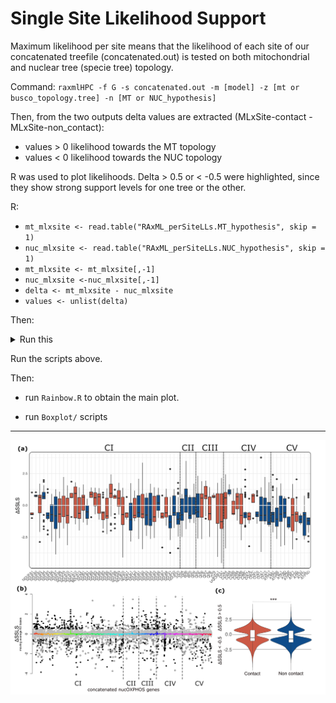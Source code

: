 # Single Site Likelihood Support 

Maximum likelihood per site means that the likelihood of each site of our concatenated treefile (concatenated.out) is tested on both mitochondrial and nuclear tree (specie tree) topology.

Command: `raxmlHPC -f G -s concatenated.out -m [model] -z [mt or busco_topology.tree] -n [MT or NUC_hypothesis]`

Then, from the two outputs delta values are extracted (MLxSite-contact - MLxSite-non_contact):
+ values > 0 likelihood towards the MT topology
+ values < 0 likelihood towards the NUC topology

R was used to plot likelihoods. Delta > 0.5 or < -0.5 were highlighted, since they show strong support levels for one tree or the other.

R:
       
+ `mt_mlxsite <- read.table("RAxML_perSiteLLs.MT_hypothesis", skip = 1)`
+ `nuc_mlxsite <- read.table("RAxML_perSiteLLs.NUC_hypothesis", skip = 1)`
+ `mt_mlxsite <- mt_mlxsite[,-1]`
+ `nuc_mlxsite <-nuc_mlxsite[,-1]`
+ `delta <- mt_mlxsite - nuc_mlxsite`
+ `values <- unlist(delta)`

Then:

<details>

<summary> Run this </summary>

                           coordinate_genes <- data.frame(
                Gene = c(
                  "ATP5A1", "ATP5B", "ATP5C1", "ATP5D", "ATP5E", 
                  "ATP5F1", "ATP5G", "ATP5J", "ATP5L", "ATP5O", 
                  "COX10", "COX11", "COX15", "COX17", "COX4", 
                  "COX5A", "COX5B", "COX6A", "COX6B", "COX6C", 
                  "COX7A", "COX7B", "COX7C", "CYC1", "NDUFA10", 
                  "NDUFA11", "NDUFA12", "NDUFA13", "NDUFA1", "NDUFA2", 
                  "NDUFA3", "NDUFA4", "NDUFA5", "NDUFA6", "NDUFA7", 
                  "NDUFA8", "NDUFA9", "NDUFAB1", "NDUFB10", "NDUFB11", 
                  "NDUFB1", "NDUFB2", "NDUFB3", "NDUFB4", "NDUFB5", 
                  "NDUFB6", "NDUFB7", "NDUFB8", "NDUFB9", "NDUFC1", 
                  "NDUFC2", "NDUFS1", "NDUFS2", "NDUFS3", "NDUFS4", 
                  "NDUFS5", "NDUFS6", "NDUFS7", "NDUFS8", "NDUFV1", 
                  "NDUFV2", "NDUFV3", "QCR10", "QCR2", "QCR6", 
                  "QCR7", "QCR8", "QCR9", "SDH3", "SDH4", 
                  "SDHA", "SDHB", "UQCRFS1"
                ),
                Intervallo = c(
                  "1-1659", "1660-3249", "3250-4155", "4156-4668", "4669-4902", 
                  "4903-5670", "5671-6123", "6124-6444", "6445-6765", "6766-7458", 
                  "7459-8742", "8743-9501", "9502-10725", "10726-10959", "10960-11523", 
                  "11524-11973", "11974-12378", "12379-12711", "12712-13011", "13012-13248", 
                  "13249-13596", "13597-13854", "13855-14043", "14044-15015", "15016-16092", 
                  "16093-16500", "16501-16938", "16939-17409", "17410-17622", "17623-17925", 
                  "17926-18285", "18286-18600", "18601-18948", "18949-19350", "19351-19695", 
                  "19696-20214", "20215-21390", "21391-21924", "21925-22458", "22459-22911", 
                  "22912-23142", "23143-23457", "23458-23799", "23800-24210", "24211-24786", 
                  "24787-25233", "25234-25623", "25624-26196", "26197-26799", "26800-27120", 
                  "27121-27501", "27502-29724", "29725-31149", "31150-31974", "31975-32532", 
                  "32533-32850", "32851-33252", "33253-33957", "33958-34605", "34606-36006", 
                  "36007-36741", "36742-37941", "37942-38163", "38164-39561", "39562-39843", 
                  "39844-40176", "40177-40422", "40423-40611", "40612-41118", "41119-41685", 
                  "41686-43704", "43705-44586", "44587-45408"
                )
              )

                     vettori_genes <- list()
              
              for (i in 1:nrow(coordinate_genes)) {
                  gene <- coordinate_genes$Gene[i]  # Nome del gene
                  intervallo <- unlist(strsplit(coordinate_genes$Intervallo[i], "-"))  # Coordinate
                  
                  if (length(intervallo) == 2) {
                      start <- as.numeric(intervallo[1])
                      end <- as.numeric(intervallo[2])
                      
                      if (!is.na(start) && !is.na(end)) {
                          vettore_gene <- values[start:end]
                          vettori_genes[[gene]] <- vettore_gene
                      } else {
                          warning(paste("Intervallo non valido per il gene:", gene))
                      }
                  } else {
                      warning(paste("Intervallo non riconosciuto per il gene:", gene))
                  }
              }


### Define complexes
 
              C_I <- c(vettori_genes$NDUFA1, vettori_genes$NDUFA2, vettori_genes$NDUFA3, vettori_genes$NDUFA4, vettori_genes$NDUFA5, vettori_genes$NDUFA6, vettori_genes$NDUFA7, vettori_genes$NDUFA8, vettori_genes$NDUFA9, vettori_genes$NDUFA10, vettori_genes$NDUFA11, vettori_genes$NDUFA12, vettori_genes$NDUFA13, vettori_genes$NDUFAB1, vettori_genes$NDUFB1, vettori_genes$NDUFB2, vettori_genes$NDUFB3, vettori_genes$NDUFB4, vettori_genes$NDUFB5, vettori_genes$NDUFB6, vettori_genes$NDUFB7, vettori_genes$NDUFB8, vettori_genes$NDUFB9, vettori_genes$NDUFB10, vettori_genes$NDUFB11, vettori_genes$NDUFC1, vettori_genes$NDUFC2, vettori_genes$NDUFS1, vettori_genes$NDUFS2, vettori_genes$NDUFS3, vettori_genes$NDUFS4, vettori_genes$NDUFS5, vettori_genes$NDUFS6, vettori_genes$NDUFS7, vettori_genes$NDUFS8, vettori_genes$NDUFV1, vettori_genes$NDUFV2, vettori_genes$NDUFV3)
              
              C_II<- c(vettori_genes$SDHA, vettori_genes$SDHB, vettori_genes$SDH3, vettori_genes$SDH4)
              
              C_III <- c(vettori_genes$QCR2, vettori_genes$QCR6, vettori_genes$QCR7, vettori_genes$QCR8, vettori_genes$QCR9, vettori_genes$QCR10, vettori_genes$UQCRFS1, vettori_genes$CYC1)
              
              C_IV <- c(vettori_genes$COX4, vettori_genes$COX5A, vettori_genes$COX5B, vettori_genes$COX6A, vettori_genes$COX6B, vettori_genes$COX6C, vettori_genes$COX7A, vettori_genes$COX7B, vettori_genes$COX7C, vettori_genes$COX10, vettori_genes$COX11, vettori_genes$COX15, vettori_genes$COX17)
              
              C_V <- c(vettori_genes$ATP5A1, vettori_genes$ATP5B, vettori_genes$ATP5C1, vettori_genes$ATP5D, vettori_genes$ATP5E, vettori_genes$ATP5F1, vettori_genes$ATP5G, vettori_genes$ATP5J, vettori_genes$ATP5L, vettori_genes$ATP5O)

### Plots:

       plot(C_I, pch = 19, cex=0.5, col = ifelse( C_I < -0.5 | C_I > 0.5, "red","black"), main = "Complex I")
       plot(C_II, pch = 19, cex=0.5, col = ifelse( C_II < -0.5 | C_II > 0.5, "red","black"), main = "Complex II")
       plot(C_III, pch = 19, cex=0.5, col = ifelse( C_III < -0.5 | C_III > 0.5, "red","black"), main = "Complex III")
       plot(C_IV, pch = 19, cex=0.5, col = ifelse( C_IV < -0.5 | C_IV > 0.5, "red","black"), main = "Complex IV")
       plot(C_V, pch = 19, cex=0.5, col = ifelse( C_V < -0.5 | C_V > 0.5, "red","black"), main = "Complex V")

</details>

Run the scripts above. 

Then:

+ run `Rainbow.R` to obtain the main plot.

+ run `Boxplot/` scripts
  




---



![Figure_2_rainbow_copia.png](Figure_2_rainbow_copia.png)

